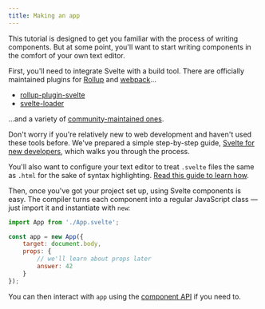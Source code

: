 ```yaml
---
title: Making an app
---
```


This tutorial is designed to get you familiar with the process of writing components. But at some point, you'll want to start writing components in the comfort of your own text editor.

First, you'll need to integrate Svelte with a build tool. There are officially maintained plugins for [Rollup](https://rollupjs.org) and [webpack](https://webpack.js.org/)...

* [rollup-plugin-svelte](https://github.com/rollup/rollup-plugin-svelte)
* [svelte-loader](https://github.com/sveltejs/svelte-loader)

...and a variety of [community-maintained ones](https://github.com/sveltejs/integrations#bundler-plugins).

Don't worry if you're relatively new to web development and haven't used these tools before. We've prepared a simple step-by-step guide, [Svelte for new developers](blog/svelte-for-new-developers), which walks you through the process.

You'll also want to configure your text editor to treat `.svelte` files the same as `.html` for the sake of syntax highlighting. [Read this guide to learn how](blog/setting-up-your-editor).

Then, once you've got your project set up, using Svelte components is easy. The compiler turns each component into a regular JavaScript class — just import it and instantiate with `new`:

```js
import App from './App.svelte';

const app = new App({
	target: document.body,
	props: {
		// we'll learn about props later
		answer: 42
	}
});
```

You can then interact with `app` using the [component API](docs#Client-side_component_API) if you need to.

